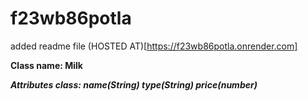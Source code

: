 # f23wb86potla
added readme file
(HOSTED AT)[https://f23wb86potla.onrender.com]

**Class name: Milk**

***Attributes class: name(String)  type(String)  price(number)***